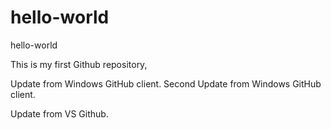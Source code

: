 # hello-world
hello-world

This is my first Github repository, 

Update from Windows GitHub client.
Second Update from Windows GitHub client.

Update from VS Github.